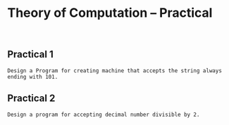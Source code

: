 <h1>Theory of Computation – Practical</h1>
<br>

## Practical 1

    Design a Program for creating machine that accepts the string always ending with 101.

## Practical 2

    Design a program for accepting decimal number divisible by 2.
